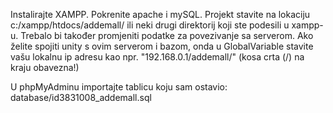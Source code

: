Instalirajte XAMPP.
Pokrenite apache i mySQL.
Projekt stavite na lokaciju c:/xampp/htdocs/addemall/ ili neki drugi direktorij koji ste podesili u xampp-u.
Trebalo bi također promjeniti podatke za povezivanje sa serverom.
Ako želite spojiti unity s ovim serverom i bazom, onda u GlobalVariable stavite vašu lokalnu ip adresu kao npr. "192.168.0.1/addemall/" (kosa crta (/) na kraju obavezna!)

U phpMyAdminu importajte tablicu koju sam ostavio: database/id3831008_addemall.sql

